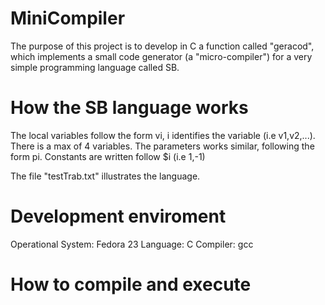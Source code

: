 # MiniCompiler
The purpose of this project is to develop in C a function called "geracod", which implements a small code generator (a "micro-compiler") for a very simple programming language called SB.

# How the SB language works
The local variables follow the form vi, i identifies the variable (i.e v1,v2,...). There is a max of 4 variables.
The parameters works similar, following the form pi.
Constants are written follow $i (i.e $1,$-1)

The file "testTrab.txt" illustrates the language.

# Development enviroment
Operational System: Fedora 23
Language: C
Compiler: gcc

# How to compile and execute
